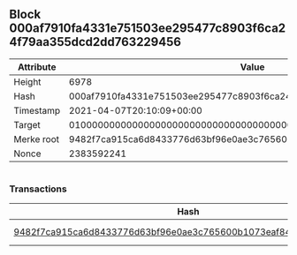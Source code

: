 ## Block 000af7910fa4331e751503ee295477c8903f6ca24f79aa355dcd2dd763229456

Attribute | Value
--- | ---
Height | 6978
Hash | 000af7910fa4331e751503ee295477c8903f6ca24f79aa355dcd2dd763229456
Timestamp | 2021-04-07T20:10:09+00:00
Target | 0100000000000000000000000000000000000000000000000000000000000000
Merke root | 9482f7ca915ca6d8433776d63bf96e0ae3c765600b1073eaf846f72548440872
Nonce | 2383592241

```

```

### Transactions

Hash | Amount
--- | ---
[9482f7ca915ca6d8433776d63bf96e0ae3c765600b1073eaf846f72548440872](9482f7ca915ca6d8433776d63bf96e0ae3c765600b1073eaf846f72548440872.md) | 10.00000000 SKEPTI 
